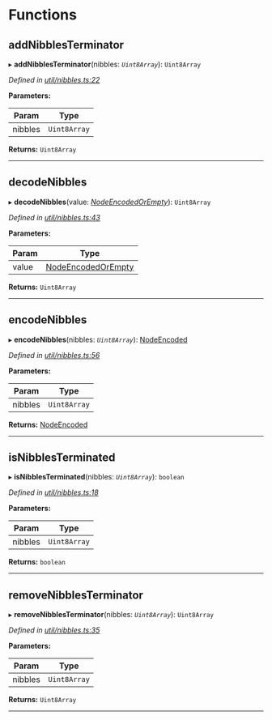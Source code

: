 

# Functions

<a id="addnibblesterminator"></a>

##  addNibblesTerminator

▸ **addNibblesTerminator**(nibbles: *`Uint8Array`*): `Uint8Array`

*Defined in [util/nibbles.ts:22](https://github.com/polkadot-js/common/blob/02d4155/packages/trie-db/src/util/nibbles.ts#L22)*

**Parameters:**

| Param | Type |
| ------ | ------ |
| nibbles | `Uint8Array` |

**Returns:** `Uint8Array`

___
<a id="decodenibbles"></a>

##  decodeNibbles

▸ **decodeNibbles**(value: *[NodeEncodedOrEmpty](_types_.md#nodeencodedorempty)*): `Uint8Array`

*Defined in [util/nibbles.ts:43](https://github.com/polkadot-js/common/blob/02d4155/packages/trie-db/src/util/nibbles.ts#L43)*

**Parameters:**

| Param | Type |
| ------ | ------ |
| value | [NodeEncodedOrEmpty](_types_.md#nodeencodedorempty) |

**Returns:** `Uint8Array`

___
<a id="encodenibbles"></a>

##  encodeNibbles

▸ **encodeNibbles**(nibbles: *`Uint8Array`*): [NodeEncoded](_types_.md#nodeencoded)

*Defined in [util/nibbles.ts:56](https://github.com/polkadot-js/common/blob/02d4155/packages/trie-db/src/util/nibbles.ts#L56)*

**Parameters:**

| Param | Type |
| ------ | ------ |
| nibbles | `Uint8Array` |

**Returns:** [NodeEncoded](_types_.md#nodeencoded)

___
<a id="isnibblesterminated"></a>

##  isNibblesTerminated

▸ **isNibblesTerminated**(nibbles: *`Uint8Array`*): `boolean`

*Defined in [util/nibbles.ts:18](https://github.com/polkadot-js/common/blob/02d4155/packages/trie-db/src/util/nibbles.ts#L18)*

**Parameters:**

| Param | Type |
| ------ | ------ |
| nibbles | `Uint8Array` |

**Returns:** `boolean`

___
<a id="removenibblesterminator"></a>

##  removeNibblesTerminator

▸ **removeNibblesTerminator**(nibbles: *`Uint8Array`*): `Uint8Array`

*Defined in [util/nibbles.ts:35](https://github.com/polkadot-js/common/blob/02d4155/packages/trie-db/src/util/nibbles.ts#L35)*

**Parameters:**

| Param | Type |
| ------ | ------ |
| nibbles | `Uint8Array` |

**Returns:** `Uint8Array`

___

